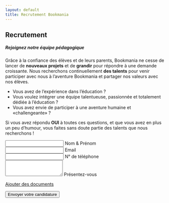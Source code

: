 ```yaml
---
layout: default
title: Recrutement Bookmania
---
```

<main id="qui-sommes-nous">

  <section class="container mt-4 mt-sm-5 py-5">
    <div class="mt-4">
      <h1 class="font-weight-normal">
        <strong>Recrutement</strong>
      </h1>
    </div>
    <div class="row">
      <div class="col-12 col-lg-7 col-xl-8">
        <h5 class="pb-4">
          <strong>Rejoignez notre équipe pédagogique</strong>
        </h5>
        <p class="pr-xl-5 pr-lg-2">
          Grâce à la confiance des élèves et de leurs parents, Bookmania ne cesse de lancer de <strong>nouveaux projets</strong> et de <strong>grandir</strong> pour répondre à une demande croissante. Nous recherchons continuellement <strong>des talents</strong> pour venir participer avec nous à l’aventure Bookmania et partager nos valeurs avec nos élèves.
        </p>
        <ul class="list-unstyled">
          <li class="mb-1">
            <i class="fas fa-check mr-2"></i>
            Vous avez de l’expérience dans l’éducation ?
          </li>
          <li class="mb-1">
            <i class="fas fa-check mr-2"></i>
            Vous voulez intégrer une équipe talentueuse, passionnée et totalement dédiée à l’éducation ?
          </li>
          <li class="mb-1">
            <i class="fas fa-check mr-2"></i>
            Vous avez envie de participer à une aventure humaine et «challengeante» ?
          </li>
        </ul>
        <p>
          Si vous avez répondu<strong> OUI</strong> à toutes ces questions, et que vous avez en plus un peu d’humour, vous faites sans doute partie des talents que nous recherchons !
        </p>
      </div>
      <div class="d-none d-lg-block d-xl-block col-12 col-lg-5 col-xl-4" data-aos="fade-left" data-aos-duration="1000">
        <div class="description-image" style="background-image: url('assets/images/photo-1518600506278-4e8ef466b810.jpeg');">
        </div>
      </div>
    </div>
  </section>

  <section class="formulas-titles pt-5 pb-5 blue-grey lighten-5">
    <div class="container" data-aos="fade-up">
      <div class="row justify-content-center">
        <div class="col-11 col-sm-12 col-md-11 col-lg-10 col-xl-9">
          <div class="card mw-100">
            <div class="card-body">
              <div class="md-form mt-3">
                <i class="fas fa-user prefix grey-text"></i>
                <input type="text" id="form-name" class="form-control">
                <label for="form-name">Nom & Prénom</label>
              </div>
              <div class="md-form">
                <i class="fas fa-envelope prefix grey-text"></i>
                <input type="text" id="form-email" class="form-control">
                <label for="form-email">Email</label>
              </div>
              <div class="md-form">
                <i class="fas fa-phone prefix grey-text"></i>
                <input type="text" id="form-Subject" class="form-control">
                <label for="form-Subject">N° de téléphone</label>
              </div>
              <div class="md-form">
                <i class="fas fa-pencil-alt prefix grey-text"></i>
                <textarea type="text" id="form-text" class="form-control md-textarea" rows="3"></textarea>
                <label for="form-text">Présentez-vous</label>
              </div>
                <p class="text-center">
                  <a href="#">
                  Ajouter des documents
                  </a>
                </p>
              <div class="text-center">
                <button class="btn btn-light-blue">Envoyer votre candidature</button>
              </div>
            </div>
          </div>
        </div>
      </div>
    </div>
  </section>

</main>

